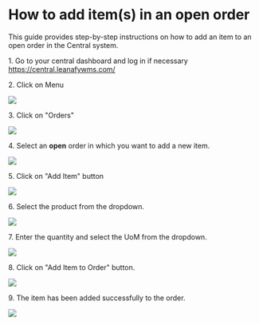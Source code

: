 # How to add item(s) in an open order

This guide provides step-by-step instructions on how to add an item to an open order in the Central system.

1\. Go to your central dashboard and log in if necessary <https://central.leanafywms.com/>


2\. Click on Menu

![](https://ajeuwbhvhr.cloudimg.io/colony-recorder.s3.amazonaws.com/files/2023-09-14/524f68b4-6fa1-49d1-acbf-8f1212a2938a/ascreenshot.jpeg?tl_px=0,0&br_px=1719,961&force_format=png&width=1120.0&wat=1&wat_opacity=0.7&wat_gravity=northwest&wat_url=https://colony-recorder.s3.us-west-1.amazonaws.com/images/watermarks/FB923C_standard.png&wat_pad=72,51)


3\. Click on "Orders"

![](https://ajeuwbhvhr.cloudimg.io/colony-recorder.s3.amazonaws.com/files/2023-09-14/278b1b52-b1c1-47c7-a5d4-0d62001a8579/ascreenshot.jpeg?tl_px=0,229&br_px=2293,1510&force_format=png&width=1120.0&wat=1&wat_opacity=0.7&wat_gravity=northwest&wat_url=https://colony-recorder.s3.us-west-1.amazonaws.com/images/watermarks/FB923C_standard.png&wat_pad=114,277)


4\. Select an **open** order in which you want to add a new item.

![](https://ajeuwbhvhr.cloudimg.io/colony-recorder.s3.amazonaws.com/files/2023-09-14/7c10444a-24ee-445e-9361-e15cae11c7b2/ascreenshot.jpeg?tl_px=646,0&br_px=2940,1281&force_format=png&width=1120.0&wat=1&wat_opacity=0.7&wat_gravity=northwest&wat_url=https://colony-recorder.s3.us-west-1.amazonaws.com/images/watermarks/FB923C_standard.png&wat_pad=687,218)


5\. Click on "Add Item" button

![](https://ajeuwbhvhr.cloudimg.io/colony-recorder.s3.amazonaws.com/files/2023-09-14/11cb401f-ddcd-40e4-96a4-1ed98915f67a/ascreenshot.jpeg?tl_px=59,324&br_px=2352,1606&force_format=png&width=1120.0&wat=1&wat_opacity=0.7&wat_gravity=northwest&wat_url=https://colony-recorder.s3.us-west-1.amazonaws.com/images/watermarks/FB923C_standard.png&wat_pad=524,522)


6\. Select the product from the dropdown.

![](https://ajeuwbhvhr.cloudimg.io/colony-recorder.s3.amazonaws.com/files/2023-09-14/c4f7f764-689b-4577-9f76-f2981a183927/user_cropped_screenshot.jpeg?tl_px=0,0&br_px=2940,1606&force_format=png&width=1120.0&wat=1&wat_opacity=0.7&wat_gravity=northwest&wat_url=https://colony-recorder.s3.us-west-1.amazonaws.com/images/watermarks/FB923C_standard.png&wat_pad=690,116)


7\. Enter the quantity and select the UoM from the dropdown.

![](https://ajeuwbhvhr.cloudimg.io/colony-recorder.s3.amazonaws.com/files/2023-09-14/7b685727-73c9-43e9-8b8f-97f8763e1c69/ascreenshot.jpeg?tl_px=587,277&br_px=2880,1558&force_format=png&width=1120.0&wat=1&wat_opacity=0.7&wat_gravity=northwest&wat_url=https://colony-recorder.s3.us-west-1.amazonaws.com/images/watermarks/FB923C_standard.png&wat_pad=524,277)


8\. Click on "Add Item to Order" button.

![](https://ajeuwbhvhr.cloudimg.io/colony-recorder.s3.amazonaws.com/files/2023-09-14/ee306137-0764-4946-80a3-e1a000c35483/ascreenshot.jpeg?tl_px=646,324&br_px=2940,1606&force_format=png&width=1120.0&wat=1&wat_opacity=0.7&wat_gravity=northwest&wat_url=https://colony-recorder.s3.us-west-1.amazonaws.com/images/watermarks/FB923C_standard.png&wat_pad=526,523)


9\. The item has been added successfully to the order.

![](https://ajeuwbhvhr.cloudimg.io/colony-recorder.s3.amazonaws.com/files/2023-09-14/bd909216-d109-4533-98c7-dd5237713a44/user_cropped_screenshot.jpeg?tl_px=1220,0&br_px=2940,961&force_format=png&width=1120.0&wat=1&wat_opacity=0.7&wat_gravity=northwest&wat_url=https://colony-recorder.s3.us-west-1.amazonaws.com/images/watermarks/FB923C_standard.png&wat_pad=1009,36)